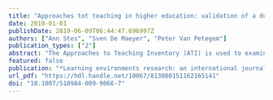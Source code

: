 ```yaml
---
title: "Approaches tot teaching in higher education: validation of a dutch version of the approaches to teaching inventory"
date: 2010-01-01
publishDate: 2019-06-09T06:44:47.696997Z
authors: ["Ann Stes", "Sven De Maeyer", "Peter Van Petegem"]
publication_types: ["2"]
abstract: "The Approaches to Teaching Inventory (ATI) is used to examine teachers teaching approaches in higher education. Analyses into the validity and reliability of the original English ATI yielded positive results. In this study, we examined the degree to which these positive results can also be found for the Dutch version that we developed. Data were gathered from 377 teachers at the University of Antwerp (Flanders, Belgium) and three Antwerp university colleges. Confirmatory factor analyses and principal factor analyses with oblique rotation support a model with sub-factors belonging to two main factors. Our research supports the reliability and validity of our current Dutch version of the ATI. Consequently, the instrument can be used in educational research or practice to obtain insights into the teaching approach of teachers. Further research into differences in the structure of the ATI when used in different cultures would be valuable."
featured: false
publication: "*Learning environments research: an international journal*"
url_pdf: "https://hdl.handle.net/10067/813080151162165141"
doi: "10.1007/S10984-009-9066-7"
---
```


